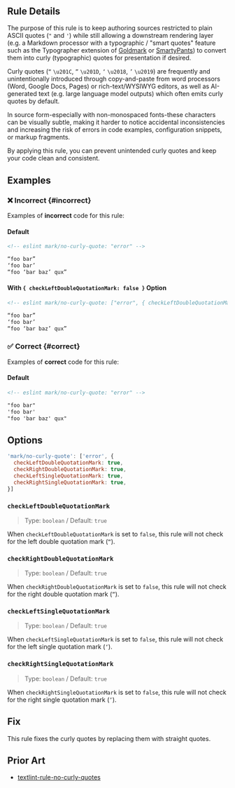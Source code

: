 <!-- markdownlint-disable-next-line no-inline-html first-line-h1 -->
<header v-html="$frontmatter.rule"></header>

## Rule Details

The purpose of this rule is to keep authoring sources restricted to plain ASCII quotes (`"` and `'`) while still allowing a downstream rendering layer (e.g. a Markdown processor with a typographic / "smart quotes" feature such as the Typographer extension of [Goldmark](https://github.com/yuin/goldmark#readme) or [SmartyPants](https://daringfireball.net/projects/smartypants/)) to convert them into curly (typographic) quotes for presentation if desired.

Curly quotes (`“` `\u201C`, `”` `\u201D`, `‘` `\u2018`, `’` `\u2019`) are frequently and unintentionally introduced through copy-and-paste from word processors (Word, Google Docs, Pages) or rich-text/WYSIWYG editors, as well as AI-generated text (e.g. large language model outputs) which often emits curly quotes by default.

In source form-especially with non-monospaced fonts-these characters can be visually subtle, making it harder to notice accidental inconsistencies and increasing the risk of errors in code examples, configuration snippets, or markup fragments.

By applying this rule, you can prevent unintended curly quotes and keep your code clean and consistent.

## Examples

### :x: Incorrect {#incorrect}

Examples of **incorrect** code for this rule:

#### Default

```md eslint-check
<!-- eslint mark/no-curly-quote: "error" -->

“foo bar”
‘foo bar’
“foo ‘bar baz’ qux”
```

#### With `{ checkLeftDoubleQuotationMark: false }` Option

```md eslint-check
<!-- eslint mark/no-curly-quote: ["error", { checkLeftDoubleQuotationMark: false }] -->

“foo bar”
‘foo bar’
“foo ‘bar baz’ qux”
```

### :white_check_mark: Correct {#correct}

Examples of **correct** code for this rule:

#### Default

```md eslint-check
<!-- eslint mark/no-curly-quote: "error" -->

"foo bar"
'foo bar'
"foo 'bar baz' qux"
```

## Options

```js
'mark/no-curly-quote': ['error', {
  checkLeftDoubleQuotationMark: true,
  checkRightDoubleQuotationMark: true,
  checkLeftSingleQuotationMark: true,
  checkRightSingleQuotationMark: true,
}]
```

### `checkLeftDoubleQuotationMark`

> Type: `boolean` / Default: `true`

When `checkLeftDoubleQuotationMark` is set to `false`, this rule will not check for the left double quotation mark (`“`).

### `checkRightDoubleQuotationMark`

> Type: `boolean` / Default: `true`

When `checkRightDoubleQuotationMark` is set to `false`, this rule will not check for the right double quotation mark (`”`).

### `checkLeftSingleQuotationMark`

> Type: `boolean` / Default: `true`

When `checkLeftSingleQuotationMark` is set to `false`, this rule will not check for the left single quotation mark (`‘`).

### `checkRightSingleQuotationMark`

> Type: `boolean` / Default: `true`

When `checkRightSingleQuotationMark` is set to `false`, this rule will not check for the right single quotation mark (`’`).

## Fix

This rule fixes the curly quotes by replacing them with straight quotes.

## Prior Art

- [textlint-rule-no-curly-quotes](https://github.com/aborazmeh/textlint-rule-no-curly-quotes#readme)

